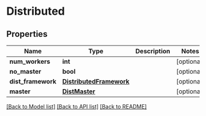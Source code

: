 # Distributed

## Properties
Name | Type | Description | Notes
------------ | ------------- | ------------- | -------------
**num_workers** | **int** |  | [optional] 
**no_master** | **bool** |  | [optional] 
**dist_framework** | [**DistributedFramework**](DistributedFramework.md) |  | [optional] 
**master** | [**DistMaster**](DistMaster.md) |  | [optional] 

[[Back to Model list]](../README.md#documentation-for-models) [[Back to API list]](../README.md#documentation-for-api-endpoints) [[Back to README]](../README.md)

